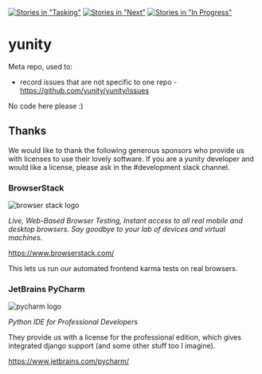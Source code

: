 [![Stories in "Tasking"](https://badge.waffle.io/yunity/yunity.svg?label=%5Bkanban%5D%20tasking&title=Tasking)](https://waffle.io/yunity/yunity)
[![Stories in "Next"](https://badge.waffle.io/yunity/yunity.svg?label=%5Bkanban%5D%20next&title=Next)](https://waffle.io/yunity/yunity)
[![Stories in "In Progress"](https://badge.waffle.io/yunity/yunity.svg?label=%5Bkanban%5D%20in-progress&title=In%20Progress)](https://waffle.io/yunity/yunity)

# yunity

Meta repo, used to:
- record issues that are not specific to one repo - https://github.com/yunity/yunity/issues

No code here please :)

## Thanks

We would like to thank the following generous sponsors who provide us with licenses to use their lovely software. If you are a yunity developer and would like a license, please ask in the #development slack channel.

### BrowserStack

![browser stack logo](https://dgzoq9b5asjg1.cloudfront.net/production/images/static/header/header-logo.svg?1459235958)

_Live, Web-Based Browser Testing, Instant access to all real mobile and desktop browsers. Say goodbye to your lab of devices and virtual machines._

https://www.browserstack.com/

This lets us run our automated frontend karma tests on real browsers.

### JetBrains PyCharm

![pycharm logo](http://blog.jetbrains.com/pycharm/files/2015/12/PyCharm_400x400_Twitter_logo_white.png)

_Python IDE for Professional Developers_

They provide us with a license for the professional edition, which gives integrated django support (and some other stuff too I imagine).

https://www.jetbrains.com/pycharm/
